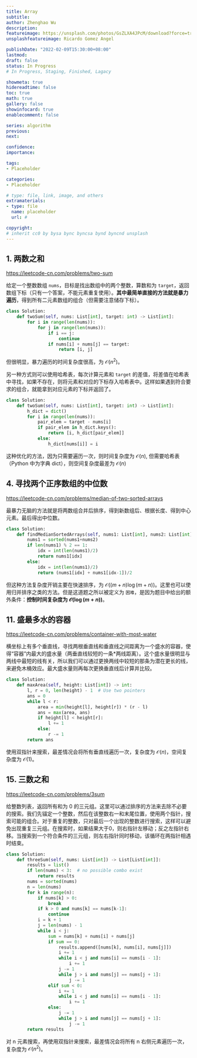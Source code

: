 ```yaml
---
title: Array
subtitle: 
author: Zhenghao Wu
description: 
featureimage: https://unsplash.com/photos/GsZLXA4JPcM/download?force=true&w=2400
unsplashfeatureimage: Ricardo Gomez Angel

publishDate: "2022-02-09T15:30:00+08:00"
lastmod: 
draft: false
status: In Progress
# In Progress, Staging, Finished, Lagacy

showmeta: true
hidereadtime: false
toc: true
math: true
gallery: false
showinfocard: true
enablecomment: false

series: algorithm
previous:
next:

confidence: 
importance: 

tags:
- Placeholder

categories:
- Placeholder

# type: file, link, image, and others
extramaterials:
- type: file
  name: placeholder
  url: #

copyright: 
# inherit cc0 by bysa bync byncsa bynd byncnd unsplash
---
```


## 1. 两数之和

https://leetcode-cn.com/problems/two-sum

给定一个整数数组 `nums`，目标是找出数组中的两个整数，算数和为 `target`，返回数组下标（只有一个答案，不能元素重复使用）。**其中最简单直接的方法就是暴力遍历**，得到所有二元素数组的组合（但需要注意储存下标）。

```python
class Solution:
    def twoSum(self, nums: List[int], target: int) -> List[int]:
        for i in range(len(nums)):
            for j in range(len(nums)):
                if i == j:
                    continue
                if nums[i] + nums[j] == target:
                    return [i, j]
```

但很明显，暴力遍历的时间复杂度很高，为 $\mathcal{O}(n^2)$。

另一种方式则可以使用哈希表，每次计算元素和 `target` 的差值，将差值在哈希表中寻找，如果不存在，则将元素和对应的下标存入哈希表中。这样如果遇到符合要求的组合，就能拿到对应元素的下标并返回了。

```python
class Solution:
    def twoSum(self, nums: List[int], target: int) -> List[int]:
        h_dict = dict()
        for i in range(len(nums)):
            pair_elem = target - nums[i]
            if pair_elem in h_dict.keys():
                return [i, h_dict[pair_elem]]
            else:
                h_dict[nums[i]] = i
```

这种优化的方法，因为只需要遍历一次，则时间复杂度为 $\mathcal{O}(n)$, 但需要哈希表（Python 中为字典 dict），则空间复杂度最差为 $\mathcal{O}(n)$

## 4. 寻找两个正序数组的中位数

https://leetcode-cn.com/problems/median-of-two-sorted-arrays

最暴力无脑的方法就是将两数组合并后排序，得到新数组后、根据长度、得到中心元素。最后得出中位数。

```python
class Solution:
    def findMedianSortedArrays(self, nums1: List[int], nums2: List[int]) -> float:
        nums1 = sorted(nums1+nums2)
        if len(nums1) % 2 == 1:
            idx = int(len(nums1)/2)
            return nums1[idx]
        else:
            idx = int(len(nums1)/2)
            return (nums1[idx] + nums1[idx-1])/2
```

但这种方法复杂度开销主要在快速排序，为 $\mathcal{O}((m+n) \log (m+n))$。这里也可以使用归并排序之类的方法。但是这道题之所以被定义为 `困难`，是因为题目中给出的额外条件：**控制时间复杂度为 $\mathcal{O}(\log (m+n))$**。

## 11. 盛最多水的容器

https://leetcode-cn.com/problems/container-with-most-water

横坐标上有多个垂直线，寻找两根垂直线和垂直线之间距离为一个盛水的容器，使得“容器”内最大的盛水量（两垂直线较短的一条*两线距离）。这个盛水量很明显与两线中最短的线有关，所以我们可以通过更换两线中较短的那条为潜在更长的线，来避免木桶效应。最大盛水量则再每次更换垂直线后计算并比较。

```python
class Solution:
    def maxArea(self, height: List[int]) -> int:
        l, r = 0, len(height) - 1  # Use two pointers
        ans = 0
        while l < r:
            area = min(height[l], height[r]) * (r - l)
            ans = max(area, ans)
            if height[l] < height[r]:
                l += 1
            else:
                r -= 1
        return ans
```

使用双指针来搜索，最差情况会将所有垂直线遍历一次，复杂度为 $\mathcal{O}(n)$，空间复杂度为 $\mathcal{O}(1)$。

## 15. 三数之和

https://leetcode-cn.com/problems/3sum

给整数列表，返回所有和为 0 的三元组。这里可以通过排序的方法来去除不必要的搜索。我们先锚定一个整数，然后在该整数右一和末尾位置，使用两个指针，搜索可能的组合。对于重复的整数，只对最后一个出现的整数进行搜索，这样可以避免出现重复三元组。在搜索时，如果结果大于0，则右指针左移动；反之左指针右移。当搜索到一个符合条件的三元组，则左右指针同时移动，该循环在两指针相遇时结束。

```python
class Solution:
    def threeSum(self, nums: List[int]) -> List[List[int]]:
        results = list()
        if len(nums) < 3:  # no possible combo exist
            return results
        nums = sorted(nums)
        n = len(nums)
        for k in range(n):
            if nums[k] > 0:
                break
            if k > 0 and nums[k] == nums[k-1]:
                continue
            i = k + 1
            j = len(nums) - 1
            while i < j:
                sum = nums[k] + nums[i] + nums[j]
                if sum == 0:
                    results.append([nums[k], nums[i], nums[j]])
                    i += 1
                    while i < j and nums[i] == nums[i - 1]:
                        i += 1
                    j -= 1
                    while j > i and nums[j] == nums[j + 1]:
                        j -= 1
                elif sum < 0:
                    i += 1
                    while i < j and nums[i] == nums[i - 1]:
                        i += 1
                else:
                    j -= 1
                    while j > i and nums[j] == nums[j + 1]:
                        j -= 1
        return results
```

对 n 元素搜索，再使用双指针来搜索，最差情况会将所有 n 右侧元素遍历一次，复杂度为 $\mathcal{O}(n^2)$。